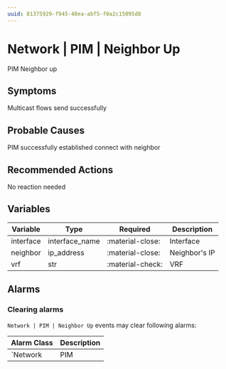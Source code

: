 ```yaml
---
uuid: 81375929-f945-40ea-abf5-f0a2c15095d8
---
```

# Network | PIM | Neighbor Up

PIM Neighbor up

## Symptoms

Multicast flows send successfully

## Probable Causes

PIM successfully established connect with neighbor

## Recommended Actions

No reaction needed

## Variables

Variable | Type | Required | Description
--- | --- | --- | ---
interface | interface_name | :material-close: | Interface
neighbor | ip_address | :material-close: | Neighbor's IP
vrf | str | :material-check: | VRF

## Alarms

### Clearing alarms

`Network | PIM | Neighbor Up` events may clear following alarms:

Alarm Class | Description
--- | ---
`Network | PIM | Neighbor Down` | dispose
